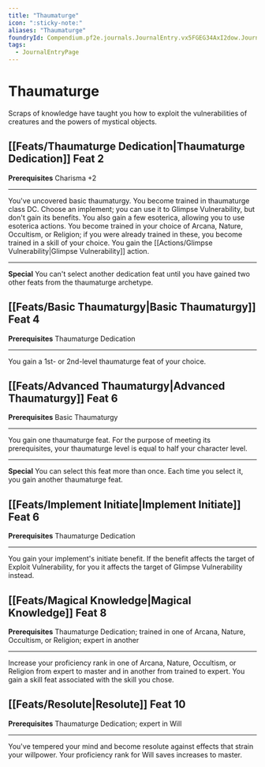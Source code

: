 ```yaml
---
title: "Thaumaturge"
icon: ":sticky-note:"
aliases: "Thaumaturge"
foundryId: Compendium.pf2e.journals.JournalEntry.vx5FGEG34AxI2dow.JournalEntryPage.K9Krytj8OtUvQxoc
tags:
  - JournalEntryPage
---
```


# Thaumaturge
Scraps of knowledge have taught you how to exploit the vulnerabilities of creatures and the powers of mystical objects.

## [[Feats/Thaumaturge Dedication|Thaumaturge Dedication]] Feat 2

**Prerequisites** Charisma +2

* * *

You've uncovered basic thaumaturgy. You become trained in thaumaturge class DC. Choose an implement; you can use it to Glimpse Vulnerability, but don't gain its benefits. You also gain a few esoterica, allowing you to use esoterica actions. You become trained in your choice of Arcana, Nature, Occultism, or Religion; if you were already trained in these, you become trained in a skill of your choice. You gain the [[Actions/Glimpse Vulnerability|Glimpse Vulnerability]] action.

* * *

**Special** You can't select another dedication feat until you have gained two other feats from the thaumaturge archetype.

## [[Feats/Basic Thaumaturgy|Basic Thaumaturgy]] Feat 4

**Prerequisites** Thaumaturge Dedication

* * *

You gain a 1st- or 2nd-level thaumaturge feat of your choice.

## [[Feats/Advanced Thaumaturgy|Advanced Thaumaturgy]] Feat 6

**Prerequisites** Basic Thaumaturgy

* * *

You gain one thaumaturge feat. For the purpose of meeting its prerequisites, your thaumaturge level is equal to half your character level.

* * *

**Special** You can select this feat more than once. Each time you select it, you gain another thaumaturge feat.

## [[Feats/Implement Initiate|Implement Initiate]] Feat 6

**Prerequisites** Thaumaturge Dedication

* * *

You gain your implement's initiate benefit. If the benefit affects the target of Exploit Vulnerability, for you it affects the target of Glimpse Vulnerability instead.

## [[Feats/Magical Knowledge|Magical Knowledge]] Feat 8

**Prerequisites** Thaumaturge Dedication; trained in one of Arcana, Nature, Occultism, or Religion; expert in another

* * *

Increase your proficiency rank in one of Arcana, Nature, Occultism, or Religion from expert to master and in another from trained to expert. You gain a skill feat associated with the skill you chose.

## [[Feats/Resolute|Resolute]] Feat 10

**Prerequisites** Thaumaturge Dedication; expert in Will

* * *

You've tempered your mind and become resolute against effects that strain your willpower. Your proficiency rank for Will saves increases to master.